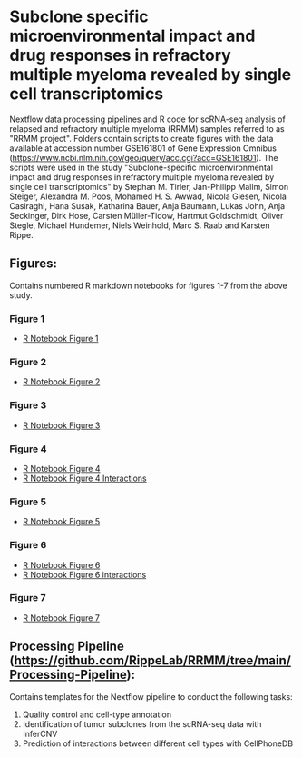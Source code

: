 # Subclone specific microenvironmental impact and drug responses in refractory multiple myeloma revealed by single cell transcriptomics

Nextflow data processing pipelines and R code for scRNA-seq analysis of relapsed and refractory multiple myeloma (RRMM) samples referred to as "RRMM project". Folders contain scripts to create figures with the data available at accession number GSE161801 of Gene Expression Omnibus (https://www.ncbi.nlm.nih.gov/geo/query/acc.cgi?acc=GSE161801). The scripts were used in the study "Subclone-specific microenvironmental impact and drug responses in refractory multiple myeloma revealed by single cell transcriptomics" by Stephan M. Tirier, Jan-Philipp Mallm, Simon Steiger, Alexandra M. Poos, Mohamed H. S. Awwad, Nicola Giesen, Nicola Casiraghi, Hana Susak, Katharina Bauer, Anja Baumann, Lukas John, Anja Seckinger, Dirk Hose, Carsten Müller-Tidow, Hartmut Goldschmidt, Oliver Stegle, Michael Hundemer, Niels Weinhold, Marc S. Raab and Karsten Rippe.

## Figures:
Contains numbered R markdown notebooks for figures 1-7 from the above study.

### Figure 1
- [R Notebook Figure 1](http://htmlpreview.github.io/?https://raw.githubusercontent.com/RippeLab/RRMM/main/Figures/K43R_code_Fig_1.nb.html)

### Figure 2
- [R Notebook Figure 2](http://htmlpreview.github.io/?https://raw.githubusercontent.com/RippeLab/RRMM/main/Figures/K43R_code_Fig_2.nb.html)

### Figure 3
- [R Notebook Figure 3](http://htmlpreview.github.io/?https://raw.githubusercontent.com/RippeLab/RRMM/main/Figures/K43R_code_Fig_3.nb.html)

### Figure 4
- [R Notebook Figure 4](http://htmlpreview.github.io/?https://raw.githubusercontent.com/RippeLab/RRMM/main/Figures/K43R_code_Fig_4.nb.html)
- [R Notebook Figure 4 Interactions](http://htmlpreview.github.io/?https://raw.githubusercontent.com/RippeLab/RRMM/main/Figures/K43R_code_Fig_4_interaction.nb.html)

### Figure 5
- [R Notebook Figure 5](http://htmlpreview.github.io/?https://raw.githubusercontent.com/RippeLab/RRMM/main/Figures/K43R_code_Fig_5.nb.html)

### Figure 6
- [R Notebook Figure 6](http://htmlpreview.github.io/?https://raw.githubusercontent.com/RippeLab/RRMM/main/Figures/K43R_code_Fig_6.nb.html)
- [R Notebook Figure 6 interactions](http://htmlpreview.github.io/?https://raw.githubusercontent.com/RippeLab/RRMM/main/Figures/K43R_code_Fig_6_interaction.nb.html)

### Figure 7
- [R Notebook Figure 7](http://htmlpreview.github.io/?https://raw.githubusercontent.com/RippeLab/RRMM/main/Figures/K43R_code_Fig_7.nb.html)

## Processing Pipeline (https://github.com/RippeLab/RRMM/tree/main/Processing-Pipeline):
Contains templates for the Nextflow pipeline to conduct the following tasks:
1. Quality control and cell-type annotation
2. Identification of tumor subclones from the scRNA-seq data with InferCNV
3. Prediction of interactions between different cell types with CellPhoneDB
